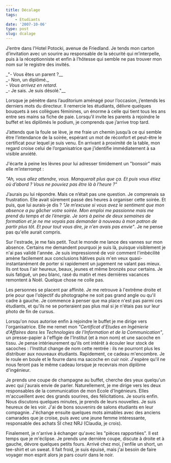 ```yaml
---
title: Décalage
tags:
    - Etudiants
date: '2007-10-06'
type: post
slug: dcalage
---
```


J&#x2019;entre dans l'Hotel Potocki, avenue de Friedland. Je tends mon carton d&#x2019;invitation avec un sourire au responsable de la sécurité qui m&#x2019;interpelle, puis à la réceptionniste et enfin à l&#x2019;h&#xF4;tesse qui semble ne pas trouver mon nom sur le registre des invités.

_&quot;- Vous êtes un parent&nbsp;?\_\_  
_- Non, un dipl&#xF4;mé.\_  
_- Vous arrivez en retard._  
\_- Je sais. Je suis désolé.&quot;\_\_

Lorsque je pénètre dans l&#x2019;auditorium aménagé pour l&#x2019;occasion, j&#x2019;entends les derniers mots du directeur. Il remercie les étudiants, délivre quelques bouquets à ses collègues féminines, un énorme à celle qui tient tous les ans entre ses mains sa fiche de paie. Lorsqu&#x2019;il invite les parents à rejoindre le buffet et les dipl&#xF4;més le podium, je comprends que j&#x2019;arrive trop tard.

J&#x2019;attends que la foule se lève, je me fraie un chemin jusqu&#x2019;à ce qui semble être l&#x2019;intendance de la soirée, espérant un mot de réconfort et peut-être le certificat pour lequel je suis venu. En arrivant à proximité de la table, mon regard croise celui de l&#x2019;organisatrice que j&#x2019;identifie immédiatement à sa visible anxiété.

J'écarte à peine les lèvres pour lui adresser timidement un &quot;bonsoir&quot; mais elle m&#x2019;interrompt&nbsp;:

_&quot;Ah, vous allez attendre, vous. Manquerait plus que ça. Et puis vous étiez o&#xF9; d&#x2019;abord&nbsp;? Vous ne pouviez pas être là à l&#x2019;heure&nbsp;?&quot;_

J&#x2019;aurais pu lui répondre. Mais ce n&#x2019;était pas une question. Je comprenais sa frustration. Elle avait s&#xFB;rement passé des heures à organiser cette soirée. Et puis, que lui aurais-je dis&nbsp;? _&quot;Je m&#x2019;excuse si vous avez le sentiment que mon absence a pu gâcher votre soirée. Mon emploi me passionne mais me prend du temps et de l&#x2019;énergie. Je sors à peine de deux semaines de formation et je ne me voyais pas demander à nouveau à mon patron de partir plus t&#xF4;t. Et pour tout vous dire, je n'en avais pas envie&quot;_. Je ne pense pas qu'elle aurait compris.

Sur l'estrade, je me fais petit. Tout le monde me lance des vannes sur mon absence. Certains me demandent pourquoi je suis là, puisque visiblement je n'ai pas validé l'année. Je suis impressionné de voir comment l'imbécilité amène facilement aux conclusions hâtives puis m'en veux quasi-instantanément de porter si rapidement un jugement ne valant pas mieux. Ils ont tous l'air heureux, beaux, jeunes et même bronzés pour certains. Je suis fatigué, un peu blanc, rasé du matin et mes dernières vacances remontent à No&#xEB;l. Quelque chose ne colle pas.

Les personnes se placent par affinité. Je me retrouve à l'extrême droite et prie pour que l'objectif du photographe ne soit pas grand angle ou qu'il cadre à gauche. Je commence à penser que ma place n'est pas parmi ces étudiants, et qu'ils ne se porteraient pas plus mal si je n'étais pas sur leur photo de fin de cursus.

Lorsqu'on nous autorise enfin à rejoindre le buffet je me dirige vers l'organisatrice. Elle me remet mon _&quot;Certificat d'Etudes en Ingénierie d'Affaires dans les Technologies de l'Information et de la Communication&quot;_, un presse-papier à l'effigie de l'Institut (et à mon nom) et une sacoche en tissu. Je pense intérieurement qu'ils ont intérêt à écouler leur stock de sacoches&nbsp;: l'Institut change de nom cette rentrée&nbsp;: ils ne pourront plus les distribuer aux nouveaux étudiants. Rapidement, ce cadeau m'encombre. Je le roule en boule et le fourre dans ma sacoche en cuir noir. J'espère qu'il ne nous feront pas le même cadeau lorsque je recevrais mon dipl&#xF4;me d'ingénieur.

Je prends une coupe de champagne au buffet, cherche des yeux quelqu'un avec qui j'aurais envie de parler. Naturellement, je me dirige vers les deux responsables de la communication de mon Ecole d'Ingénieurs. Elles m'accueillent avec des grands sourires, des félicitations. Je souris enfin. Nous discutons quelques minutes, je prends de leurs nouvelles. Je suis heureux de les voir. J'ai de bons souvenirs de salons étudiants en leur compagnie. J'échange ensuite quelques mots aimables avec des anciens camarades que je croise, puis avec une jeune femme intéressante, responsable des achats SI chez NRJ (Claudia, je crois).

Finalement, je n'arrive à échanger qu'avec les &quot;pièces rapportées&quot;. Il est temps que je m'éclipse. Je prends une dernière coupe, discute à droite et à gauche, dévore quelques petits fours. Arrivé chez moi, j'enfile un short, un tee-shirt et un sweat. Il fait froid, je suis épuisé, mais j'ai besoin de faire voyager mon esprit alors je pars courir dans le noir.
